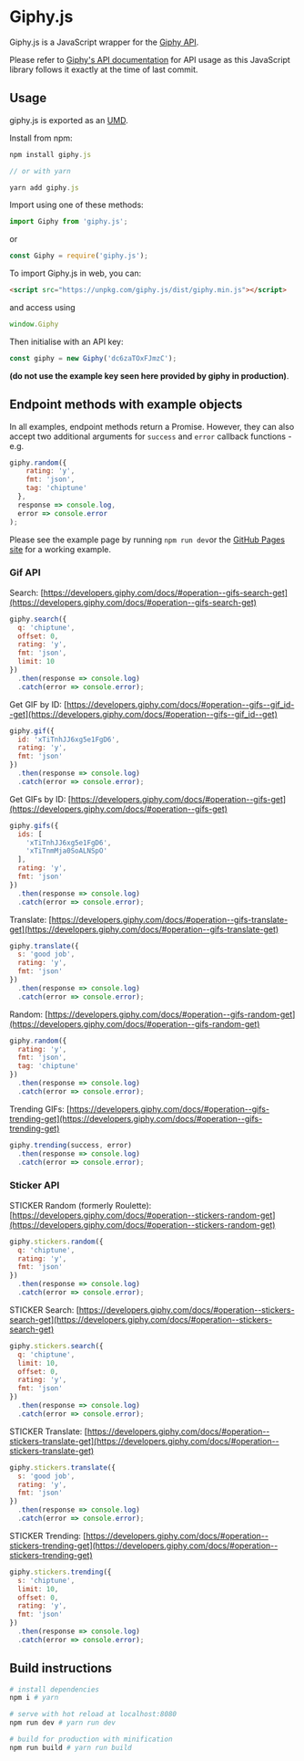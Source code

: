 # Giphy.js

Giphy.js is a JavaScript wrapper for the [Giphy API](https://developers.giphy.com/docs/).

Please refer to [Giphy's API documentation](https://developers.giphy.com/docs/) for API usage as this JavaScript library follows it exactly at the time of last commit.

## Usage

giphy.js is exported as an [UMD](https://github.com/umdjs/umd).

Install from npm:

```JavaScript
npm install giphy.js

// or with yarn

yarn add giphy.js
```

Import using one of these methods:

```JavaScript
import Giphy from 'giphy.js';
```
or
```JavaScript
const Giphy = require('giphy.js');
```

To import Giphy.js in web, you can:
```HTML
<script src="https://unpkg.com/giphy.js/dist/giphy.min.js"></script>
```
and access using
```JavaScript
window.Giphy
```

Then initialise with an API key:
```JavaScript
const giphy = new Giphy('dc6zaTOxFJmzC');
```

**(do not use the example key seen here provided by giphy in production)**.

## Endpoint methods with example objects

In all examples, endpoint methods return a Promise. However, they can also accept two additional arguments for ```success``` and ```error``` callback functions -  e.g.

```JavaScript
giphy.random({
    rating: 'y',
    fmt: 'json',
    tag: 'chiptune'
  },
  response => console.log,
  error => console.error
);
```

Please see the example page by running ```npm run dev```or the [GitHub Pages site](http://2xaa.github.io/giphy.js/) for a working example.

### Gif API

Search: [https://developers.giphy.com/docs/#operation--gifs-search-get](https://developers.giphy.com/docs/#operation--gifs-search-get)

```JavaScript
giphy.search({
  q: 'chiptune',
  offset: 0,
  rating: 'y',
  fmt: 'json',
  limit: 10
})
  .then(response => console.log)
  .catch(error => console.error);
```

Get GIF by ID: [https://developers.giphy.com/docs/#operation--gifs--gif_id--get](https://developers.giphy.com/docs/#operation--gifs--gif_id--get)

```JavaScript
giphy.gif({
  id: 'xTiTnhJJ6xg5e1FgD6',
  rating: 'y',
  fmt: 'json'
})
  .then(response => console.log)
  .catch(error => console.error);
```

Get GIFs by ID: [https://developers.giphy.com/docs/#operation--gifs-get](https://developers.giphy.com/docs/#operation--gifs-get)

```JavaScript
giphy.gifs({
  ids: [
    'xTiTnhJJ6xg5e1FgD6',
    'xTiTnmMja0SoALNSpO'
  ],
  rating: 'y',
  fmt: 'json'
})
  .then(response => console.log)
  .catch(error => console.error);
```

Translate: [https://developers.giphy.com/docs/#operation--gifs-translate-get](https://developers.giphy.com/docs/#operation--gifs-translate-get)

```JavaScript
giphy.translate({
  s: 'good job',
  rating: 'y',
  fmt: 'json'
})
  .then(response => console.log)
  .catch(error => console.error);
```

Random: [https://developers.giphy.com/docs/#operation--gifs-random-get](https://developers.giphy.com/docs/#operation--gifs-random-get)

```JavaScript
giphy.random({
  rating: 'y',
  fmt: 'json',
  tag: 'chiptune'
})
  .then(response => console.log)
  .catch(error => console.error);
```

Trending GIFs: [https://developers.giphy.com/docs/#operation--gifs-trending-get](https://developers.giphy.com/docs/#operation--gifs-trending-get)

```JavaScript
giphy.trending(success, error)
  .then(response => console.log)
  .catch(error => console.error);
```

### Sticker API

STICKER Random (formerly Roulette): [https://developers.giphy.com/docs/#operation--stickers-random-get](https://developers.giphy.com/docs/#operation--stickers-random-get)

```JavaScript
giphy.stickers.random({
  q: 'chiptune',
  rating: 'y',
  fmt: 'json'
})
  .then(response => console.log)
  .catch(error => console.error);
```

STICKER Search: [https://developers.giphy.com/docs/#operation--stickers-search-get](https://developers.giphy.com/docs/#operation--stickers-search-get)

```JavaScript
giphy.stickers.search({
  q: 'chiptune',
  limit: 10,
  offset: 0,
  rating: 'y',
  fmt: 'json'
})
  .then(response => console.log)
  .catch(error => console.error);
```

STICKER Translate: [https://developers.giphy.com/docs/#operation--stickers-translate-get](https://developers.giphy.com/docs/#operation--stickers-translate-get)

```JavaScript
giphy.stickers.translate({
  s: 'good job',
  rating: 'y',
  fmt: 'json'
})
  .then(response => console.log)
  .catch(error => console.error);
```

STICKER Trending: [https://developers.giphy.com/docs/#operation--stickers-trending-get](https://developers.giphy.com/docs/#operation--stickers-trending-get)

```JavaScript
giphy.stickers.trending({
  s: 'chiptune',
  limit: 10,
  offset: 0,
  rating: 'y',
  fmt: 'json'
})
  .then(response => console.log)
  .catch(error => console.error);
```

## Build instructions
```Bash
# install dependencies
npm i # yarn

# serve with hot reload at localhost:8080
npm run dev # yarn run dev

# build for production with minification
npm run build # yarn run build
```
